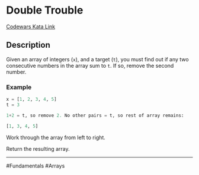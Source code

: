 # Double Trouble

[Codewars Kata Link](https://www.codewars.com/kata/57f7796697d62fc93d0001b8/python)

## Description

Given an array of integers (`x`), and a target (`t`), you must find out if any two consecutive numbers in the array sum to `t`. If so, remove the second number.

### Example

```python
x = [1, 2, 3, 4, 5]
t = 3

1+2 = t, so remove 2. No other pairs = t, so rest of array remains:

[1, 3, 4, 5]
```

Work through the array from left to right.

Return the resulting array.

---

#Fundamentals #Arrays